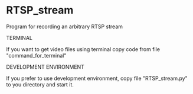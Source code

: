 # RTSP_stream
Program for recording an arbitrary RTSP stream

TERMINAL

If you want to get video files using terminal copy code from file "command_for_terminal"

DEVELOPMENT ENVIRONMENT 

If you prefer to use development environment, copy file "RTSP_stream.py" to you directory and start it.
